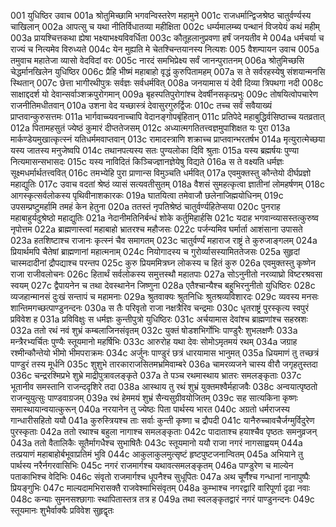 001  युधिष्ठिर उवाच
001a श्रोतुमिच्छामि भगवन्विस्तरेण महामुने
001c राजधर्मान्द्विजश्रेष्ठ चातुर्वर्ण्यस्य चाखिलान्
002a आपत्सु च यथा नीतिर्विधातव्या महीक्षिता
002c धर्म्यमालम्ब्य पन्थानं विजयेयं कथं महीम्
003a प्रायश्चित्तकथा ह्येषा भक्ष्याभक्ष्यविवर्धिता
003c कौतूहलानुप्रवणा हर्षं जनयतीव मे
004a धर्मचर्या च राज्यं च नित्यमेव विरुध्यते
004c येन मुह्यति मे चेतश्चिन्तयानस्य नित्यशः
005  वैशम्पायन उवाच
005a तमुवाच महातेजा व्यासो वेदविदां वरः
005c नारदं समभिप्रेक्ष्य सर्वं जानन्पुरातनम्
006a श्रोतुमिच्छसि चेद्धर्मानखिलेन युधिष्ठिर
006c प्रैहि भीष्मं महाबाहो वृद्धं कुरुपितामहम्
007a स ते सर्वरहस्येषु संशयान्मनसि स्थितान्
007c छेत्ता भागीरथीपुत्रः सर्वज्ञः सर्वधर्मवित्
008a जनयामास यं देवी दिव्या त्रिपथगा नदी
008c साक्षाद्ददर्श यो देवान्सर्वाञ्शक्रपुरोगमान्
009a बृहस्पतिपुरोगांश्च देवर्षीनसकृत्प्रभुः
009c तोषयित्वोपचारेण राजनीतिमधीतवान्
010a उशना वेद यच्छास्त्रं देवासुरगुरुर्द्विजः
010c तच्च सर्वं सवैयाख्यं प्राप्तवान्कुरुसत्तमः
011a भार्गवाच्च्यवनाच्चापि वेदानङ्गोपबृंहितान्
011c प्रतिपेदे महाबुद्धिर्वसिष्ठाच्च यतव्रतात्
012a पितामहसुतं ज्येष्ठं कुमारं दीप्ततेजसम्
012c अध्यात्मगतितत्त्वज्ञमुपाशिक्षत यः पुरा
013a मार्कण्डेयमुखात्कृत्स्नं यतिधर्ममवाप्तवान्
013c रामादस्त्राणि शक्राच्च प्राप्तवान्भरतर्षभ
014a मृत्युरात्मेच्छया यस्य जातस्य मनुजेष्वपि
014c तथानपत्यस्य सतः पुण्यलोका दिवि श्रुताः
015a यस्य ब्रह्मर्षयः पुण्या नित्यमासन्सभासदः
015c यस्य नाविदितं किञ्चिज्ज्ञानज्ञेयेषु विद्यते
016a स ते वक्ष्यति धर्मज्ञः सूक्ष्मधर्मार्थतत्त्ववित्
016c तमभ्येहि पुरा प्राणान्स विमुञ्चति धर्मवित्
017a एवमुक्तस्तु कौन्तेयो दीर्घप्रज्ञो महाद्युतिः
017c उवाच वदतां श्रेष्ठं व्यासं सत्यवतीसुतम्
018a वैशसं सुमहत्कृत्वा ज्ञातीनां लोमहर्षणम्
018c आगस्कृत्सर्वलोकस्य पृथिवीनाशकारकः
019a घातयित्वा तमेवाजौ छलेनाजिह्मयोधिनम्
019c उपसम्प्रष्टुमर्हामि तमहं केन हेतुना
020a ततस्तं नृपतिश्रेष्ठं चातुर्वर्ण्यहितेप्सया
020c पुनराह महाबाहुर्यदुश्रेष्ठो महाद्युतिः
021a नेदानीमतिनिर्बन्धं शोके कर्तुमिहार्हसि
021c यदाह भगवान्व्यासस्तत्कुरुष्व नृपोत्तम
022a ब्राह्मणास्त्वां महाबाहो भ्रातरश्च महौजसः
022c पर्जन्यमिव घर्मार्ता आशंसाना उपासते
023a हतशिष्टाश्च राजानः कृत्स्नं चैव समागतम्
023c चातुर्वर्ण्यं महाराज राष्ट्रं ते कुरुजाङ्गलम्
024a प्रियार्थमपि चैतेषां ब्राह्मणानां महात्मनाम्
024c नियोगादस्य च गुरोर्व्यासस्यामिततेजसः
025a सुहृदां चास्मदादीनां द्रौपद्याश्च परन्तप
025c कुरु प्रियममित्रघ्न लोकस्य च हितं कुरु
026a एवमुक्तस्तु कृष्णेन राजा राजीवलोचनः
026c हितार्थं सर्वलोकस्य समुत्तस्थौ महातपाः
027a सोऽनुनीतो नरव्याघ्रो विष्टरश्रवसा स्वयम्
027c द्वैपायनेन च तथा देवस्थानेन जिष्णुना
028a एतैश्चान्यैश्च बहुभिरनुनीतो युधिष्ठिरः
028c व्यजहान्मानसं दुःखं सन्तापं च महामनाः
029a श्रुतवाक्यः श्रुतनिधिः श्रुतश्रव्यविशारदः
029c व्यवस्य मनसः शान्तिमगच्छत्पाण्डुनन्दनः
030a स तैः परिवृतो राजा नक्षत्रैरिव चन्द्रमाः
030c धृतराष्ट्रं पुरस्कृत्य स्वपुरं प्रविवेश ह
031a प्रविविक्षुः स धर्मज्ञः कुन्तीपुत्रो युधिष्ठिरः
031c अर्चयामास देवांश्च ब्राह्मणांश्च सहस्रशः
032a ततो रथं नवं शुभ्रं कम्बलाजिनसंवृतम्
032c युक्तं षोडशभिर्गोभिः पाण्डुरैः शुभलक्षणैः
033a मन्त्रैरभ्यर्चितः पुण्यैः स्तूयमानो महर्षिभिः
033c आरुरोह यथा देवः सोमोऽमृतमयं रथम्
034a जग्राह रश्मीन्कौन्तेयो भीमो भीमपराक्रमः
034c अर्जुनः पाण्डुरं छत्रं धारयामास भानुमत्
035a ध्रियमाणं तु तच्छत्रं पाण्डुरं तस्य मूर्धनि
035c शुशुभे तारकाराजसितमभ्रमिवाम्बरे
036a चामरव्यजने चास्य वीरौ जगृहतुस्तदा
036c चन्द्ररश्मिप्रभे शुभ्रे माद्रीपुत्रावलङ्कृते
037a ते पञ्च रथमास्थाय भ्रातरः समलङ्कृताः
037c भूतानीव समस्तानि राजन्ददृशिरे तदा
038a आस्थाय तु रथं शुभ्रं युक्तमश्वैर्महाजवैः
038c अन्वयात्पृष्ठतो राजन्युयुत्सुः पाण्डवाग्रजम्
039a रथं हेममयं शुभ्रं सैन्यसुग्रीवयोजितम्
039c सह सात्यकिना कृष्णः समास्थायान्वयात्कुरून्
040a नरयानेन तु ज्येष्ठः पिता पार्थस्य भारत
040c अग्रतो धर्मराजस्य गान्धारीसहितो ययौ
041a कुरुस्त्रियश्च ताः सर्वाः कुन्ती कृष्णा च द्रौपदी
041c यानैरुच्चावचैर्जग्मुर्विदुरेण पुरस्कृताः
042a ततो रथाश्च बहुला नागाश्च समलङ्कृताः
042c पादाताश्च हयाश्चैव पृष्ठतः समनुव्रजन्
043a ततो वैतालिकैः सूतैर्मागधैश्च सुभाषितैः
043c स्तूयमानो ययौ राजा नगरं नागसाह्वयम्
044a तत्प्रयाणं महाबाहोर्बभूवाप्रतिमं भुवि
044c आकुलाकुलमुत्सृष्टं हृष्टपुष्टजनान्वितम्
045a अभियाने तु पार्थस्य नरैर्नगरवासिभिः
045c नगरं राजमार्गश्च यथावत्समलङ्कृतम्
046a पाण्डुरेण च माल्येन पताकाभिश्च वेदिभिः
046c संवृतो राजमार्गश्च धूपनैश्च सुधूपितः
047a अथ चूर्णैश्च गन्धानां नानापुष्पैः प्रियङ्गुभिः
047c माल्यदामभिरासक्तै राजवेश्माभिसंवृतम्
048a कुम्भाश्च नगरद्वारि वारिपूर्णा दृढा नवाः
048c कन्याः सुमनसश्छागाः स्थापितास्तत्र तत्र ह
049a तथा स्वलङ्कृतद्वारं नगरं पाण्डुनन्दनः
049c स्तूयमानः शुभैर्वाक्यैः प्रविवेश सुहृद्वृतः

